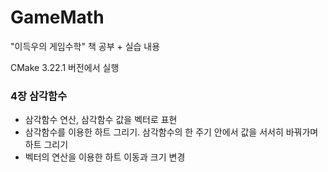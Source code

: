 # GameMath
"이득우의 게임수학" 책 공부 + 실습 내용

CMake 3.22.1 버전에서 실행

### 4장 삼각함수
- 삼각함수 연산, 삼각함수 값을 벡터로 표현
- 삼각함수를 이용한 하트 그리기. 삼각함수의 한 주기 안에서 값을 서서히 바꿔가며 하트 그리기
- 벡터의 연산을 이용한 하트 이동과 크기 변경

